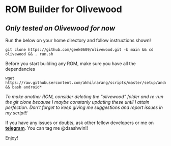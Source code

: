 # ROM Builder for Olivewood
## _Only tested on Olivewood for now_


Run the below on your home directory and follow instructions shown! 
```
git clone https://github.com/geek0609/olivewood.git -b main && cd olivewood && . run.sh
```

Before you start building any ROM, make sure you have all the dependancies
```
wget https://raw.githubusercontent.com/akhilnarang/scripts/master/setup/android_build_env.sh && bash android*
```

_To make another ROM, consider deleting the "olivewood" folder and re-run the git clone because I maybe constanly updating these until I attain perfection. Don't forget to keep giving me suggestions and report issues in my script!!_



If you have any issues or doubts, ask other fellow developers or me on [**telegram**](https://t.me/olivewood_devs). You can tag me @dsashwin!!

Enjoy!
